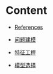 # Content

* [References](/02General_Process/readme.md)

* [问题建模](/02General_Process/1problem_modeling.md)

* [特征工程](/02General_Process/2feature_engineering.md)

* [模型选择](/02General_Process/3models.md)

  
